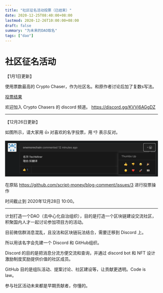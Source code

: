 ```yaml
---
title: "社区征名活动投票（已结束）"
date: 2020-12-25T08:40:00+08:00
lastmod: 2020-12-26T10:00:00+08:00
draft: false
summary: "为未来的DAO取名"
tags: ["dao"]
---
```


# 社区征名活动

【1月1日更新】

使用票数最高的 Crypto Chaser，作为社区名。和原作者讨论后加了复数s写法。

[投票结果](https://github.com/script-money/blog-comment/issues/3#issuecomment-751265540)

欢迎加入 Crypto Chasers 的 discord 频道。 https://discord.gg/KVVj6AGgDZ

---

【12月26日更新】

如图所示，请大家用 👍 对喜欢的名字投票，用 👎 表示反对。

![](example.png)

在原贴 https://github.com/script-money/blog-comment/issues/3 进行投票操作

时间截止到 2020年12月28日 10:00。

---

计划打造一个DAO（去中心化自治组织），目的是打造一个区块链建设交流社区，积聚国内人才一起讨论参加项目方的活动。

目前微信群消息混乱，且没法和区块链玩法结合，需要迁移到 Discord 上。

所以用该名字会先建一个 Discord 和 GitHub组织。

Discord 的目的是把消息分流方便交流和查询，并通过 discord bot  和 NFT 设计激励制度奖励提供价值的社区成员。

GitHub 目的是组队活动、提案讨论、社区建设等，让贡献更透明。Code is law。

参与社区活动未来都是早期贡献者，你懂的。
